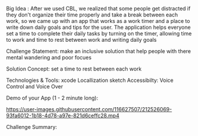 Big Idea :
After we used CBL, we realized that some people get distracted if they don't organize their time properly and take a break between each work, so we came up with an app that works as a work timer and a place to write down daily goals and tips for the user. The application helps everyone set a time to complete their daily tasks by turning on the timer, allowing time to work and time to rest between work and writing daily goals

Challenge Statement:
make an inclusive solution that help people with there mental wandering and poor focues

Solution Concept:
set a time to rest between each work

Technologies & Tools:
xcode
Locallization
sketch
Accessibilty: Voice Control and Voice Over

Demo of your App (1 - 2 minute long):

https://user-images.githubusercontent.com/116627507/212526069-93fa6012-1b18-4d78-a97e-821d6ceffc28.mp4

Challenge Summary:
